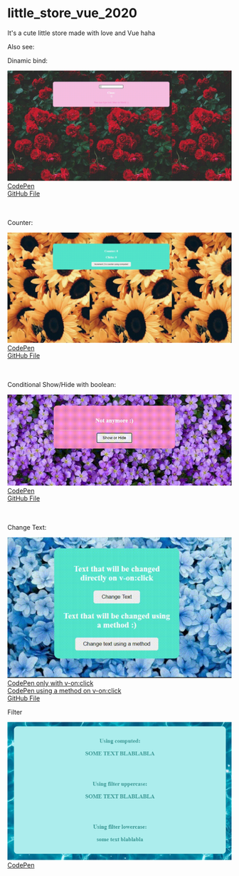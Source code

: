 # little_store_vue_2020
It's a cute little store made with love and Vue haha


Also see:

<div>
    <p>Dinamic bind:</p>
    <img src="src/dinamic_bind.gif"/>
    <a href="https://codepen.io/wolfhaltz/pen/jOqZZKG">CodePen</a>
    <br>
    <a href="some_studies/dinamic_bind.html">GitHub File</a>
</div>
<br><br>
<div>
    <p>Counter:</p>
    <img src="src/counter.gif"/>
    <a href="https://codepen.io/wolfhaltz/pen/qBZxoXb">CodePen</a>
    <br>
    <a href="some_studies/counter.html">GitHub File</a>
</div>
<br><br>
<div>
    <p>Conditional Show/Hide with boolean:</p>
    <img src="src/conditional_show_hide.gif"/>
    <a href="https://codepen.io/wolfhaltz/pen/dyMdmqv">CodePen</a>
    <br>
    <a href="some_studies/conditional_show_hide.html">GitHub File</a>
</div>
<br><br>
<div>
    <p>Change Text:</p>
    <img src="src/change_text.gif"/>
    <br>
    <a href="https://codepen.io/wolfhaltz/pen/oNxEpMy">CodePen only with v-on:click</a>
    <br>
    <a href="https://codepen.io/wolfhaltz/pen/ZEWrrOa">CodePen using a method on v-on:click</a>
    <br>
    <a href="some_studies/change_text.html">GitHub File</a>
</div>

<div>
<p>Filter</p>
<img src="src/filter.png"/>
<a href="https://codepen.io/wolfhaltz/pen/MWyQGzb">CodePen</a>
</div>